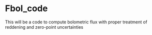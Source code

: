 # Fbol_code
This will be a code to compute bolometric flux with proper treatment of reddening and zero-point uncertainties
